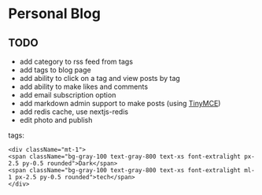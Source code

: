 # Personal Blog

## TODO

- add category to rss feed from tags
- add tags to blog page
- add ability to click on a tag and view posts by tag
- add ability to make likes and comments
- add email subscription option 
- add markdown admin support to make posts (using [TinyMCE](https://www.tiny.cloud/docs/tinymce/6/basic-setup/))
- add redis cache, use nextjs-redis
- edit photo and publish

tags:
```
<div className="mt-1">
<span className="bg-gray-100 text-gray-800 text-xs font-extralight px-2.5 py-0.5 rounded">Dark</span>
<span className="bg-gray-100 text-gray-800 text-xs font-extralight ml-1 px-2.5 py-0.5 rounded">tech</span>
</div>
```